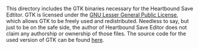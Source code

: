 This directory includes the GTK binaries necessary for the Heartbound Save Edtitor. GTK is licensed under the [GNU Lesser General Public License](https://www.gnu.org/licenses/old-licenses/lgpl-2.1.html), which allows GTK to be freely used and redistributed. Needless to say, but just to be on the safe side, the author of Heartbound Save Editor does not claim any authorship or ownership of those files. The source code for the used version of GTK can be found [here](https://gitlab.gnome.org/GNOME/gtk/-/tree/gtk-3-24).
